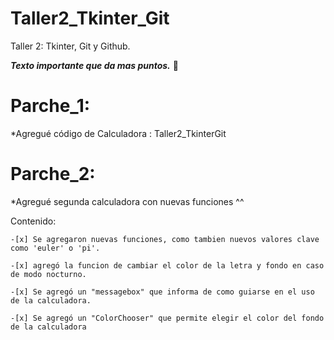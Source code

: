 # Taller2_Tkinter_Git
Taller 2: Tkinter, Git y Github.

***Texto importante que da mas puntos.*** :mage:

# Parche_1:

  *Agregué código de Calculadora : Taller2_TkinterGit
  
# Parche_2:

*Agregué segunda calculadora con nuevas funciones ^^
 
Contenido:
  
    -[x] Se agregaron nuevas funciones, como tambien nuevos valores clave como 'euler' o 'pi'.
    
    -[x] agregó la funcion de cambiar el color de la letra y fondo en caso de modo nocturno.
    
    -[x] Se agregó un "messagebox" que informa de como guiarse en el uso de la calculadora.
    
    -[x] Se agregó un "ColorChooser" que permite elegir el color del fondo de la calculadora
